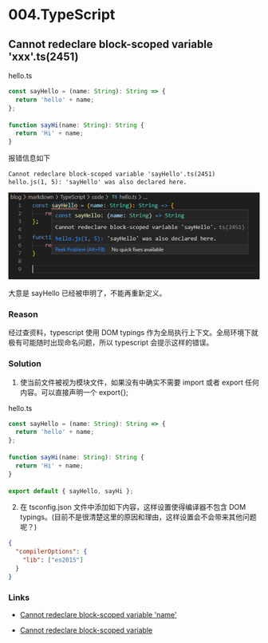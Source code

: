 # 004.TypeScript

## Cannot redeclare block-scoped variable 'xxx'.ts(2451)

hello.ts

```typescript
const sayHello = (name: String): String => {
  return 'hello' + name;
};

function sayHi(name: String): String {
  return 'Hi' + name;
}
```

报错信息如下

```
Cannot redeclare block-scoped variable 'sayHello'.ts(2451)
hello.js(1, 5): 'sayHello' was also declared here.
```

![typescript-001.png](../../images/typescript-001.png)

大意是 sayHello 已经被申明了，不能再重新定义。

### Reason

经过查资料，typescript 使用 DOM typings 作为全局执行上下文。全局环境下就极有可能随时出现命名问题，所以 typescript 会提示这样的错误。

### Solution

1. 使当前文件被视为模块文件，如果没有中确实不需要 import 或者 export 任何内容。可以直接声明一个 export{};

hello.ts

```typescript
const sayHello = (name: String): String => {
  return 'hello' + name;
};

function sayHi(name: String): String {
  return 'Hi' + name;
}

export default { sayHello, sayHi };
```

2. 在 tsconfig.json 文件中添加如下内容，这样设置使得编译器不包含 DOM typings。(目前不是很清楚这里的原因和理由，这样设置会不会带来其他问题呢？)

```json
{
  "compilerOptions": {
    "lib": ["es2015"]
  }
}
```

### Links

- [Cannot redeclare block-scoped variable 'name' ](https://github.com/Microsoft/vscode/issues/22436)

- [Cannot redeclare block-scoped variable](https://www.cnblogs.com/Jamie1032797633/p/11131835.html)

